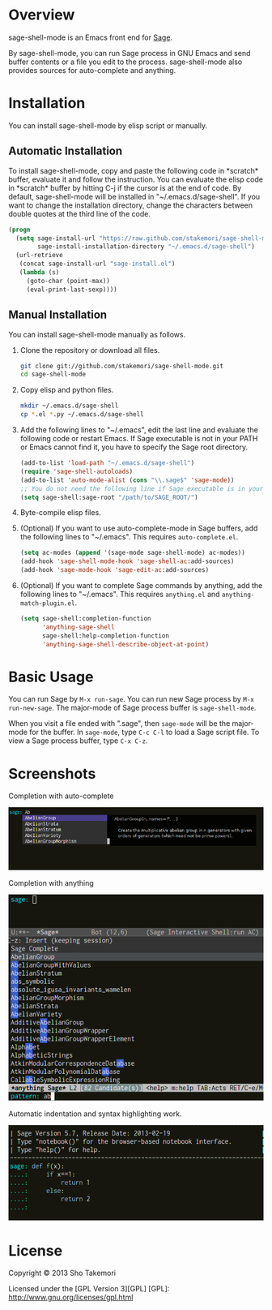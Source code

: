 # Overview
sage-shell-mode is an Emacs front end for [Sage](http://www.sagemath.org/).

By sage-shell-mode, you can run Sage process in GNU Emacs and send
buffer contents or a file you edit to the process.
sage-shell-mode also provides sources for auto-complete and anything.

# Installation
You can install sage-shell-mode by elisp script or manually.
## Automatic Installation
To install sage-shell-mode, copy and paste
the following code in \*scratch\* buffer, evaluate it and follow the
instruction.  You can evaluate the elisp code in \*scratch\* buffer by
hitting C-j if the cursor is at the end of code.
By default,
sage-shell-mode will be installed in "~/.emacs.d/sage-shell". If you
want to change the installation directory, change the characters between
double quotes at the third line of the code.

```lisp
(progn
  (setq sage-install-url "https://raw.github.com/stakemori/sage-shell-mode/master/"
        sage-install-installation-directory "~/.emacs.d/sage-shell")
  (url-retrieve
   (concat sage-install-url "sage-install.el")
   (lambda (s)
     (goto-char (point-max))
     (eval-print-last-sexp))))
```

## Manual Installation
You can install sage-shell-mode manually as follows.

1. Clone the repository or download all files.

    ```sh
    git clone git://github.com/stakemori/sage-shell-mode.git
    cd sage-shell-mode
    ```

1. Copy elisp and python files.

    ```sh
    mkdir ~/.emacs.d/sage-shell
    cp *.el *.py ~/.emacs.d/sage-shell
    ```
1. Add the following lines to "~/.emacs", edit the last line and
evaluate the following code or restart Emacs.
If Sage executable is not in your PATH or Emacs cannot find it,
you have to specify the Sage root directory.

    ```lisp
    (add-to-list 'load-path "~/.emacs.d/sage-shell")
    (require 'sage-shell-autoloads)
    (add-to-list 'auto-mode-alist (cons "\\.sage$" 'sage-mode))
    ;; You do not need the following line if Sage executable is in your PATH.
    (setq sage-shell:sage-root "/path/to/SAGE_ROOT/")
    ```
1. Byte-compile elisp files.
1. (Optional) If you want to use auto-complete-mode in Sage buffers,
add the following lines to "~/.emacs". This requires `auto-complete.el`.

    ```lisp
    (setq ac-modes (append '(sage-mode sage-shell-mode) ac-modes))
    (add-hook 'sage-shell-mode-hook 'sage-shell-ac:add-sources)
    (add-hook 'sage-mode-hook 'sage-edit-ac:add-sources)
    ```

1. (Optional) If you want to complete Sage commands by anything,
add the following lines to "~/.emacs".
This requires `anything.el` and `anything-match-plugin.el`.

    ```lisp
    (setq sage-shell:completion-function
          'anything-sage-shell
          sage-shell:help-completion-function
          'anything-sage-shell-describe-object-at-point)
    ```

# Basic Usage
You can run Sage by `M-x run-sage`.
You can run new Sage process by `M-x run-new-sage`.
The major-mode of Sage process buffer is `sage-shell-mode`.

When you visit a file ended with ".sage", then `sage-mode` will be
the major-mode for the buffer. In `sage-mode`, type `C-c C-l` to load a
Sage script file. To view a Sage process buffer, type `C-x C-z`.


# Screenshots
Completion with auto-complete

![alt text](./images/ac-sample.png "auto-complete-sage")

Completion with anything

![alt text](./images/anything-sample.png "anything")

Automatic indentation and syntax highlighting work.

![alt text](./images/indent-sample.png "Auto indentation and syntax highlighting")
# License
Copyright &copy; 2013 Sho Takemori

Licensed under the [GPL Version 3][GPL]
[GPL]: http://www.gnu.org/licenses/gpl.html
